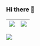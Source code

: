 ### Hi there 👋
<!-- 

[![Tanmay's GitHub stats](https://github-readme-stats.vercel.app/api?username=TMahato&bg_color=172030&title_color=00FFFF&show_icons=true&hide_border=true&text_color=fff&icon_color=E0FFFF)](https://github.com/TMahato)

---

<!-- ![Tanmay's GitHub Activity Graph](https://activity-graph.herokuapp.com/graph?username=TMahato&theme=rogue&hide_border=true&area=true)

--- -->

|![](https://github-readme-stats.vercel.app/api?username=TMahato&&show_icons=true&title_color=ffffff&icon_color=bb2acf&text_color=daf7dc&bg_color=000314)|![](https://github-readme-stats.vercel.app/api/top-langs/?username=TMahato&layout=compact&theme=tokyonight&langs_count=10)|
|-|-|

![](https://activity-graph.herokuapp.com/graph?username=TMahato&theme=dracula)

